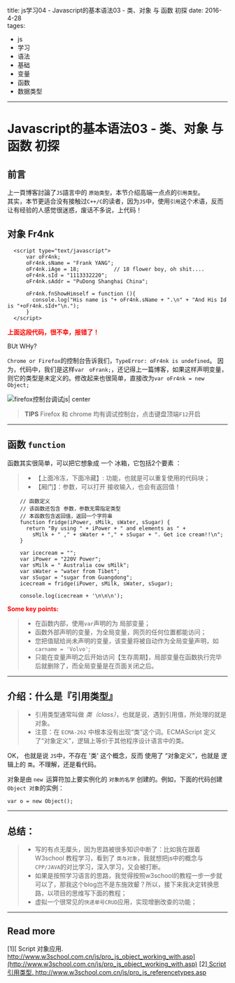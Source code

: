 title: js学习04 - Javascript的基本语法03 - 类、对象 与 函数 初探
date: 2016-4-28  
tages:
- js
- 学习
- 语法
- 基础
- 变量
- 函数
- 数据类型

----
# Javascript的基本语法03 -  类、对象 与 函数 初探  

## 前言

上一頁博客討論了`JS`語言中的 `原始类型`，本节介绍高端一点点的`引用类型`。  
其实，本节更适合没有接触过`C++/C`的读者，因为`JS`中，使用`引用`这个术语，反而让有经验的人感觉很迷惑，废话不多说，上代码！

## 对象 Fr4nk

```
  <script type="text/javascript">
      var oFr4nk;
      oFr4nk.sName = "Frank YANG";
      oFr4nk.iAge = 18;           // 18 flower boy, oh shit....
      oFr4nk.sId = "1113332220";
      oFr4nk.sAddr = "PuDong Shanghai China";

      oFr4nk.fnShowHimself = function (){
        console.log("His name is "+ oFr4nk.sName + ".\n" + "And His Id is "+oFr4nk.sId+"\n.");
      }
  </script>
```
<font color="red">**上面这段代码，很不幸，报错了！**</font>

BUt WHy?

`Chrome or Firefox`的控制台告诉我们，`TypeError: oFr4nk is undefined`。
因为，代码中，我们是这样`var　oFrank;`，还记得上一篇博客，如果这样声明变量，则它的类型是未定义的。修改起来也很简单，直接改为`var oFr4nk = new Object;`

![firefox控制台调试js| center ](http://7xsyqy.com2.z0.glb.clouddn.com/console.JPG)

> **TIPS**
> Firefox 和 chrome 均有调试控制台，点击键盘顶端`F12`开启

----

## 函数 `function`

函数其实很简单，可以把它想象成 一个 冰箱，它包括2个要素 ：
>- 【上面冷冻，下面冷藏】: 功能，也就是可以重复使用的代码块；
>-  【厢门】：参数，可以打开 接收输入，也会有返回值！

```
    // 函数定义
    // 该函数还包含 参数，参数无需指定类型
    // 本函数包含返回值，返回一个字符串
    function fridge(iPower, sMilk, sWater, sSugar) {
      return "By using " + iPower + " and elements as " +
        sMilk + " ," + sWater + "," + sSugar + ". Get ice cream!!\n";
    }

    var icecream = "";
    var iPower = "220V Power";
    var sMilk = " Australia cow sMilk";
    var sWater = "water from Tibet";
    var sSugar = "sugar from Guangdong";
    icecream = fridge(iPower, sMilk, sWater, sSugar);

    console.log(icecream + '\n\n\n');

```

<font color="red">**Some key points:**</font>
>- 在函数内部，使用`var`声明的为 局部变量；
>- 函数外部声明的变量，为全局变量，网页的任何位置都能访问；
>- 您把值赋给尚未声明的变量，该变量将被自动作为全局变量声明，如 `carname = 'Volvo'`;
>- 只能在变量声明之后开始访问【生存周期】，局部变量在函数执行完毕后就删除了，而全局变量是在页面关闭之后。

----


## 介绍：什么是『引用类型』

>- 引用类型通常叫做 *类（class）*，也就是说，遇到引用值，所处理的就是对象。
>- 注意：在 `ECMA-262` 中根本没有出现“类”这个词。ECMAScript 定义了“对象定义”，逻辑上等价于其他程序设计语言中的类。

OK， 也就是说 `JS`中，不存在 '类' 这个概念，反而 使用了 “对象定义”，也就是 逻辑上的 `类`。不理解，还是看代码。

对象是由 `new `运算符加上要实例化的 `对象的名字` 创建的。例如，下面的代码创建 `Object 对象`的实例：
```
var o = new Object();
```

----


## 总结：

>- 写的有点无厘头，因为思路被很多知识中断了：比如我在跟着 W3school 教程学习，看到了 `类与对象`，我就想把js中的概念与`CPP/JAVA`的对比学习，深入学习，又会被打断。
>- 如果是按照学习语言的思路，我觉得按照w3school的教程一步一步就可以了，那我这个blog岂不是东施效颦？所以，接下来我决定转换思路，以项目的思维写下面的教程；
>- 虚拟一个很常见的`快递单号CRUD`应用，实现增删改查的功能；

----

## Read more

[1][ Script 对象应用. http://www.w3school.com.cn/js/pro_js_object_working_with.asp](http://www.w3school.com.cn/js/pro_js_object_working_with.asp)
[2][ Script 引用类型. http://www.w3school.com.cn/js/pro_js_referencetypes.asp ](http://www.w3school.com.cn/js/pro_js_referencetypes.asp)
